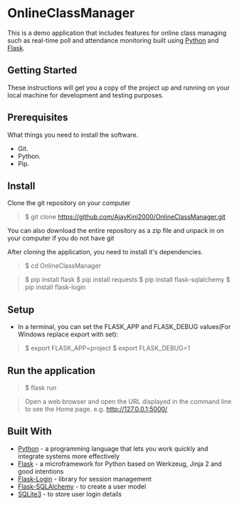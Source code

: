 # OnlineClassManager

This is a demo application that includes features for online class managing such as real-time poll and attendance monitoring built using [Python](https://www.python.org/) and [Flask](http://flask.pocoo.org/).

## Getting Started

These instructions will get you a copy of the project up and running on your local machine for development and testing purposes.

## Prerequisites

What things you need to install the software.

* Git.
* Python.
* Pip.

## Install

Clone the git repository on your computer

> $ git clone https://github.com/AjayKini2000/OnlineClassManager.git

You can also download the entire repository as a zip file and unpack in on your computer if you do not have git

After cloning the application, you need to install it's dependencies.

> $ cd OnlineClassManager

> $ pip install flask
> $ pip install requests
> $ pip install flask-sqlalchemy
> $ pip install flask-login

## Setup

* In a terminal, you can set the FLASK_APP and FLASK_DEBUG values(For Windows replace export with set):
> $ export FLASK_APP=project
> $ export FLASK_DEBUG=1

## Run the application
 
> $ flask run

> Open a web browser and open the URL displayed in the command line to see the Home page. e.g. http://127.0.0.1:5000/

## Built With

* [Python](https://www.python.org/) - a programming language that lets you work quickly and integrate systems more effectively
* [Flask](http://flask.pocoo.org/) - a microframework for Python based on Werkzeug, Jinja 2 and good intentions
* [Flask-Login](https://flask-login.readthedocs.io/en/latest/) - library for session management
* [Flask-SQLAlchemy](https://flask-sqlalchemy.palletsprojects.com/en/2.x/) - to create a user model
* [SQLite3](https://www.sqlite.org/index.html) - to store user login details
